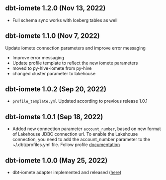 ## dbt-iomete 1.2.0 (Nov 13, 2022)
- Full schema sync works with Iceberg tables as well

## dbt-iomete 1.1.0 (Nov 7, 2022)
Update iomete connection parameters and improve error messaging

- Improve error messaging
- Update profile template to reflect the new iomete parameters
- moved to py-hive-iomete from py-hive
- changed cluster parameter to lakehouse

## dbt-iomete 1.0.2 (Sep 20, 2022)
- `profile_template.yml` Updated according to previous release 1.0.1

## dbt-iomete 1.0.1 (Sep 18, 2022)
- Added new connection parameter `account_number`, based on new format of Lakehouse JDBC connection url.
To enable the Lakehouse connection, you need to add the account_number parameter to the ~/.dbt/profiles.yml file.
Follow profile [documentation](https://docs.iomete.com/docs/profile-setup)

## dbt-iomete 1.0.0 (May 25, 2022)
- dbt-iomete adapter implemented and released ([here](https://github.com/iomete/dbt-iomete/commit/e692dfb8b59ff699ee546ecef7ae46388e2352f5))
